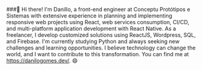 ###👋 Hi there!
 I'm Danillo, a front-end engineer at Conceptu Protótipos e Sistemas with extensive experience in planning and implementing responsive web projects using React, web services consumption, CI/CD, and multi-platform application development with React Native. As a freelancer, I develop customized solutions using ReactJS, Wordpress, SQL, and Firebase. I'm currently studying Python and always seeking new challenges and learning opportunities. I believe technology can change the world, and I want to contribute to this transformation. You can find me at https://danilogomes.dev/. 😄
